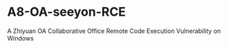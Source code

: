 # A8-OA-seeyon-RCE
A Zhiyuan OA Collaborative Office Remote Code Execution Vulnerability on Windows
